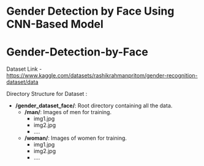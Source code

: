 # Gender Detection by Face Using CNN-Based Model
# Gender-Detection-by-Face
 Dataset Link - https://www.kaggle.com/datasets/rashikrahmanpritom/gender-recognition-dataset/data

Directory Structure for Dataset :

- **/gender_dataset_face/**: Root directory containing all the data.
    - **/man/**: Images of men for training.
      - img1.jpg
      - img2.jpg
      - ....
  - **/woman/**: Images of women for training.
      - img1.jpg
      - img2.jpg
      - ....


